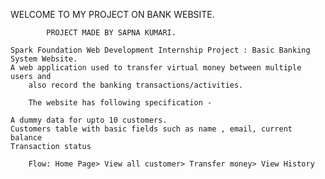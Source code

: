   WELCOME TO MY PROJECT ON BANK WEBSITE.

			PROJECT MADE BY SAPNA KUMARI.

	Spark Foundation Web Development Internship Project : Basic Banking System Website.
	A web application used to transfer virtual money between multiple users and 
		also record the banking transactions/activities.

        The website has following specification -

	A dummy data for upto 10 customers.
	Customers table with basic fields such as name , email, current balance
	Transaction status
         
        Flow: Home Page> View all customer> Transfer money> View History

